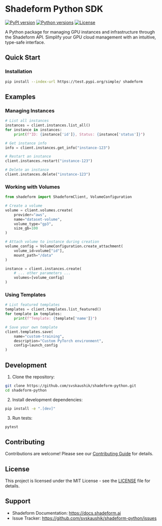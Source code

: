 # Shadeform Python SDK

[![PyPI version](https://badge.fury.io/py/shadeform.svg)](https://badge.fury.io/py/shadeform)
[![Python versions](https://img.shields.io/pypi/pyversions/shadeform.svg)](https://test.pypi.org/project/shadeform/)
[![License](https://img.shields.io/pypi/l/shadeform.svg)](https://github.com/svskaushik/shadeform-python/blob/main/LICENSE)

A Python package for managing GPU instances and infrastructure through the Shadeform API. Simplify your GPU cloud management with an intuitive, type-safe interface.

## Quick Start

### Installation

```bash
pip install --index-url https://test.pypi.org/simple/ shadeform
```

## Examples

### Managing Instances

```python
# List all instances
instances = client.instances.list_all()
for instance in instances:
    print(f"ID: {instance['id']}, Status: {instance['status']}")

# Get instance info
info = client.instances.get_info("instance-123")

# Restart an instance
client.instances.restart("instance-123")

# Delete an instance
client.instances.delete("instance-123")
```

### Working with Volumes

```python
from shadeform import ShadeformClient, VolumeConfiguration

# Create a volume
volume = client.volumes.create(
    provider="aws",
    name="dataset-volume",
    volume_type="gp3",
    size_gb=100
)

# Attach volume to instance during creation
volume_config = VolumeConfiguration.create_attachment(
    volume_id=volume["id"],
    mount_path="/data"
)

instance = client.instances.create(
    # ... other parameters ...
    volumes=[volume_config]
)
```

### Using Templates

```python
# List featured templates
templates = client.templates.list_featured()
for template in templates:
    print(f"Template: {template['name']}")

# Save your own template
client.templates.save(
    name="custom-training",
    description="Custom PyTorch environment",
    config=launch_config
)
```

## Development

1. Clone the repository:
```bash
git clone https://github.com/svskaushik/shadeform-python.git
cd shadeform-python
```

2. Install development dependencies:
```bash
pip install -e ".[dev]"
```

3. Run tests:
```bash
pytest
```

## Contributing

Contributions are welcome! Please see our [Contributing Guide](CONTRIBUTING.md) for details.

## License

This project is licensed under the MIT License - see the [LICENSE](LICENSE) file for details.

## Support

- Shadeform Documentation: https://docs.shadeform.ai
- Issue Tracker: https://github.com/svskaushik/shadeform-python/issues
